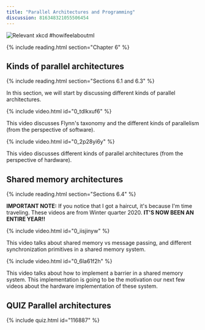 ```yaml
---
title: "Parallel Architectures and Programming"
discussion: 816348321055506454
---
```


![Relevant xkcd](https://imgs.xkcd.com/comics/machine_learning.png)
#howifeelaboutml

{% include reading.html section="Chapter 6" %}

## Kinds of parallel architectures

{% include reading.html section="Sections 6.1 and 6.3" %}

In this section, we will start by discussing different kinds of parallel architectures.

{% include video.html id="0_tdlkxuf6" %}

This video discusses Flynn's taxonomy and the different kinds of parallelism (from the perspective of software).

{% include video.html id="0_2p28yi6y" %}

This video discusses different kinds of parallel architectures (from the perspective of hardware).

## Shared memory architectures

{% include reading.html section="Sections 6.4" %}

**IMPORTANT NOTE:** If you notice that I got a haircut, it's because I'm time traveling.
These videos are from Winter quarter 2020.
**IT'S NOW BEEN AN ENTIRE YEAR!!**

{% include video.html id="0_iisjinyw" %}

This video talks about shared memory vs message passing, and different synchronization primitives in a shared memory system.

{% include video.html id="0_6la61f2h" %}

This video talks about how to implement a barrier in a shared memory system.
This implementation is going to be the motivation our next few videos about the hardware implementation of these system.

## **QUIZ** Parallel architectures

{% include quiz.html id="116887" %}
